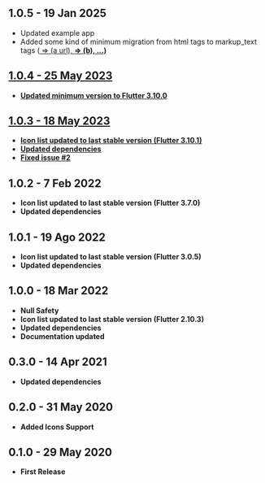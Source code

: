 ## 1.0.5 - 19 Jan 2025

* Updated example app
* Added some kind of minimum migration from html tags to markup_text tags (<a href="url"> => (a url), <b> => (b), ...)

## 1.0.4 - 25 May 2023

* Updated minimum version to Flutter 3.10.0

## 1.0.3 - 18 May 2023

* Icon list updated to last stable version (Flutter 3.10.1)
* Updated dependencies
* Fixed issue [#2](https://github.com/poqueque/markup_text/issues/2)

## 1.0.2 - 7 Feb 2022

* Icon list updated to last stable version (Flutter 3.7.0)
* Updated dependencies

## 1.0.1 - 19 Ago 2022

* Icon list updated to last stable version (Flutter 3.0.5)
* Updated dependencies

## 1.0.0 - 18 Mar 2022

* Null Safety
* Icon list updated to last stable version (Flutter 2.10.3)
* Updated dependencies
* Documentation updated

## 0.3.0 - 14 Apr 2021

* Updated dependencies

## 0.2.0 - 31 May 2020

* Added Icons Support

## 0.1.0 - 29 May 2020

* First Release